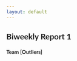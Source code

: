 ```yaml
--- 
layout: default
---
```


## Biweekly Report 1
#### Team [Outliers]
<html>
        <head>
        <meta name="viewport" content="width=device-width, initial-scale=1">
        <link rel="stylesheet" href="https://cdnjs.cloudflare.com/ajax/libs/font-awesome/4.7.0/css/font-awesome.min.css">
        <style>
        body {
          font-family: "Lato", sans-serif;
        }

        /* Fixed sidenav, full height */
        .sidenav {
          height: 100%;
          width: 200px;
          position: fixed;
          z-index: 1;
          top: 0;
          left: 0;
          background-color: #111;
          overflow-x: hidden;
          padding-top: 20px;
        }

        /* Style the sidenav links and the dropdown button */
        .sidenav a, .dropdown-btn {
          padding: 6px 8px 6px 16px;
          text-decoration: none;
          font-size: 20px;
          color: #818181;
          display: block;
          border: none;
          background: none;
          width: 100%;
          text-align: left;
          cursor: pointer;
          outline: none;
        }

        /* On mouse-over */
        .sidenav a:hover, .dropdown-btn:hover {
          color: #f1f1f1;
        }

        /* Main content */
        .main {
          margin-left: 200px; /* Same as the width of the sidenav */
          font-size: 20px; /* Increased text to enable scrolling */
          padding: 0px 10px;
        }

        /* Add an active class to the active dropdown button */
        .active {
          background-color: grey;
          color: white;
        }

        /* Dropdown container (hidden by default). Optional: add a lighter background color and some left padding to change the design of the dropdown content */
        .dropdown-container {
          display: none;
          background-color: #262626;
          padding-left: 8px;
        }

        /* Optional: Style the caret down icon */
        .fa-caret-down {
          float: right;
          padding-right: 8px;
        }
        
        .teamName {
          padding: 12px 16px 12px 32px;
          text-decoration: none;
          font-size: 30px;
          color: white;
          display: block;
          border: none;
          background: none;
          width: 100%;
          text-align: middle;  
          font-weight: bold;
        }
                
        /* Some media queries for responsiveness */
        @media screen and (max-height: 450px) {
          .sidenav {padding-top: 15px;}
          .sidenav a {font-size: 18px;}
        }
        </style>
    </head>
    
    <body>
        
          <div class="sidenav">
          <p class="teamName">Outliers</p>
          <a href="https://taixil.github.io/STOR-565-Final-Project/">Home</a>
          <button class="dropdown-btn">Biweekly Reports 
            <i class="fa fa-caret-down"></i>
          </button>
          <div class="dropdown-container">
            <a href="https://taixil.github.io/STOR-565-Final-Project/biweekly-report1">Report 1</a>
            <a href="https://taixil.github.io/STOR-565-Final-Project/biweekly-report1">Report 2</a>
            <a href="#">Report 3</a>
          </div>
          <a href="https://taixil.github.io/STOR-565-Final-Project/project-proposal">Project Proposal</a>
          <a href="#">Final Report</a>
        </div>
        
         <script>
            /* Loop through all dropdown buttons to toggle between hiding and showing its dropdown content - This allows the user to have multiple dropdowns without any conflict */
            var dropdown = document.getElementsByClassName("dropdown-btn");
            var i;

            for (i = 0; i < dropdown.length; i++) {
              dropdown[i].addEventListener("click", function() {
              this.classList.toggle("active");
              var dropdownContent = this.nextElementSibling;
              if (dropdownContent.style.display === "block") {
              dropdownContent.style.display = "none";
              } else {
              dropdownContent.style.display = "block";
              }
              });
            }
            </script>
                 
        <object data="https://taixil.github.io/STOR-565-Final-Project/Biweekly_Report1.pdf" type="application/pdf" width="1200px" height="1000px">
        </object>
        <p>

        </p>

        <p>If this browser does not support PDFs, please download the PDF to view it: <a href="https://github.com/TaixiL/STOR-565-Final-Project/blob/main/Biweekly_Report1.pdf">Download PDF</a>.</p>
    </body>
</html>
